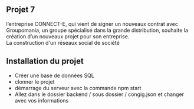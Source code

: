 
## Projet 7 ##
l’entreprise CONNECT-E, qui vient de signer un nouveaux contrat avec  Groupomania, un groupe spécialisé dans la grande distribution, souhaite la création d’un nouveaux projet pour son entreprise.    
La construction d'un réseaux social de société  

## Installation du projet ##
- Créer une base de données SQL
- clonner le projet 
- démarrage du serveur avec la commande npm start
- Allez dans le dossier backend / sous dossier / congig.json et changer avec vos informations


